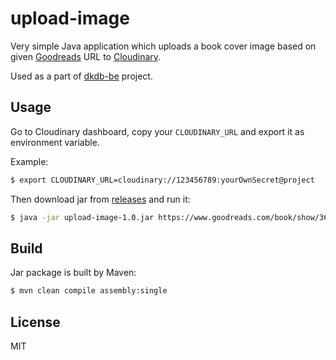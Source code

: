 # upload-image
Very simple Java application which uploads a book cover image based on given [Goodreads](https://www.goodreads.com) URL to [Cloudinary](https://cloudinary.com).

Used as a part of [dkdb-be](https://github.com/terhol/dkdb-be) project.

## Usage
Go to Cloudinary dashboard, copy your `CLOUDINARY_URL` and export it as environment variable.

Example:

```bash
$ export CLOUDINARY_URL=cloudinary://123456789:yourOwnSecret@project
```

Then download jar from [releases](https://github.com/knuhol/upload-image/releases) and run it:

```bash
$ java -jar upload-image-1.0.jar https://www.goodreads.com/book/show/36000787
```

## Build
Jar package is built by Maven:

```bash
$ mvn clean compile assembly:single
```

## License 
MIT
